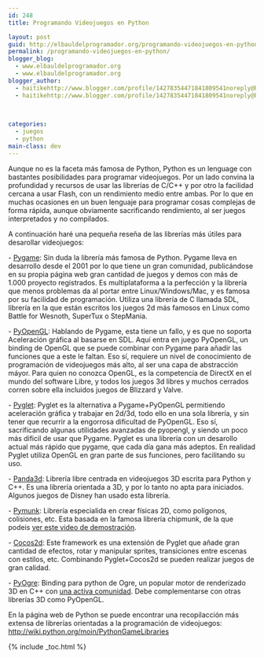 ```yaml
---
id: 248
title: Programando Videojuegos en Python

layout: post
guid: http://elbauldelprogramador.org/programando-videojuegos-en-python/
permalink: /programando-videojuegos-en-python/
blogger_blog:
  - www.elbauldelprogramador.org
  - www.elbauldelprogramador.org
blogger_author:
  - haitikehttp://www.blogger.com/profile/14278354471841809541noreply@blogger.com
  - haitikehttp://www.blogger.com/profile/14278354471841809541noreply@blogger.com

  
  
categories:
  - juegos
  - python
main-class: dev
---
```

<div class="icopy">
</div>

Aunque no es la faceta más famosa de Python, Python es un lenguage con bastantes posibilidades para programar videojuegos. Por un lado convina la profundidad y recursos de usar las librerías de C/C++ y por otro la facilidad cercana a usar Flash, con un rendimiento medio entre ambas. Por lo que en muchas ocasiones en un buen lenguaje para programar cosas complejas de forma rápida, aunque obviamente sacrificando rendimiento, al ser juegos interpretados y no compilados. 

<div>
  A continuación haré una pequeña reseña de las librerías más útiles para desarollar videojuegos:
</div>

  
<!--ad-->

<div>
  <p>
    - <a href="http://www.pygame.org/">Pygame</a>: Sin duda la librería más famosa de Python. Pygame lleva en desarrollo desde el 2001 por lo que tiene un gran comunidad, publicándose en su propia página web gran cantidad de juegos y demos con más de 1.000 proyecto registrados. Es multiplataforma a la perfección y la librería que menos problemas da al portar entre Linux/Windows/Mac, y es famosa por su facilidad de programación. Utiliza una librería de C llamada SDL, librería en la que están escritos los juegos 2d más famosos en Linux como Battle for Wesnoth, SuperTux o StepMania.
  </p>
</div>

<div>
  <p>
    - <a href="http://pyopengl.sourceforge.net/">PyOpenGL</a>: Hablando de Pygame, esta tiene un fallo, y es que no soporta Aceleración gráfica al basarse en SDL. Aquí entra en juego PyOpenGL, un binding de OpenGL que se puede combinar con Pygame para añadir las funciones que a este le faltan. Eso sí, requiere un nivel de conocimiento de programación de videojuegos más alto, al ser una capa de abstracción máyor. Para quien no conozca OpenGL, es la competencia de DirectX en el mundo del software Libre, y todos los juegos 3d libres y muchos cerrados corren sobre ella incluidos juegos de Blizzard y Valve.
  </p>
</div>

<div>
  <p>
    - <a href="http://www.pyglet.org/">Pyglet</a>: Pyglet es la alternativa a Pygame+PyOpenGL permitiendo aceleración gráfica y trabajar en 2d/3d, todo ello en una sola librería, y sin tener que recurrir a la engorrosa dificultad de PyOpenGL. Eso sí, sacrificando algunas utilidades avanzadas de pyopengl, y siendo un poco más dificil de usar que Pygame. Pyglet es una librería con un desarollo actual más rápido que pygame, que cada día gana más adeptos. En realidad Pyglet utiliza OpenGL en gran parte de sus funciones, pero facilitando su uso.
  </p>
</div>

<div>
  <p>
    - <a href="http://www.panda3d.org/">Panda3d</a>: Librería libre centrada en videojuegos 3D escrita para Python y C++. Es una librería orientada a 3D, y por lo tanto no apta para iniciados. Algunos juegos de Disney han usado esta librería.
  </p>
</div>

<div>
  <p>
    - <a href="http://code.google.com/p/pymunk/">Pymunk</a>: Librería especialida en crear físicas 2D, como polígonos, colisiones, etc. Esta basada en la famosa librería chipmunk, de la que podeis <a href="http://www.youtube.com/watch?v=z_Sx9N39KHk&feature=player_embedded">ver este video de demostración</a>.
  </p>
</div>

<div>
  <p>
    - <a href="http://cocos2d.org/">Cocos2d</a>: Este framework es una extensión de Pyglet que añade gran cantidad de efectos, rotar y manipular sprites, transiciones entre escenas con estilos, etc. Combinando Pyglet+Cocos2d se pueden realizar juegos de gran calidad.
  </p>
</div>

<div>
  <p>
    - <a href="http://www.pythonogre.com/">PyOgre</a>: Binding para python de Ogre, un popular motor de renderizado 3D en C++ con <a href="http://www.ogre3d.org/">una activa comunidad</a>. Debe complementarse con otras librerías 3D como PyOpenGL.
  </p>
</div>

<div>
  En la página web de Python se puede encontrar una recopilacción más extensa de librerías orientadas a la programación de videojuegos: <a href="http://wiki.python.org/moin/PythonGameLibraries">http://wiki.python.org/moin/PythonGameLibraries</a>
</div>

<div>
</div>



{% include _toc.html %}
